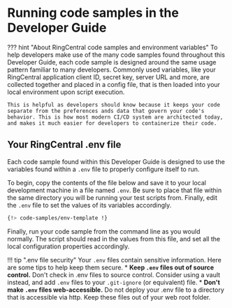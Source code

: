 # Running code samples in the Developer Guide

??? hint "About RingCentral code samples and environment variables"
    To help developers make use of the many code samples found throughout this Developer Guide, each code sample is designed around the same usage pattern familiar to many developers. Commonly used variables, like your RingCentral application client ID, secret key, server URL and more, are collected together and placed in a config file, that is then loaded into your local environment upon script execution. 
    
    This is helpful as developers should know because it keeps your code separate from the preferences ands data that govern your code's behavior. This is how most modern CI/CD system are architected today, and makes it much easier for developers to containerize their code.

## Your RingCentral .env file

Each code sample found within this Developer Guide is designed to use the variables found within a `.env` file to properly configure itself to run. 

To begin, copy the contents of the file below and save it to your local development machine in a file named `.env`. Be sure to place that file within the same directory you will be running your test scripts from. Finally, edit the `.env` file to set the values of its variables accordingly.

```sh
{!> code-samples/env-template !} 
```

Finally, run your code sample from the command line as you would normally. The script should read in the values from this file, and set all the local configuration properties accordingly.

!!! tip ".env file security"
    Your `.env` files contain sensitive information. Here are some tips to help keep them secure. 
    * **Keep `.env` files out of source control.** Don't check in .env files to source control. Consider using a vault instead, and add `.env` files to your `.git-ignore` (or equivalent) file. 
    * **Don't make `.env` files web-accessible.** Do not deploy your .env file to a directory that is accessible via http. Keep these files out of your web root folder. 	



